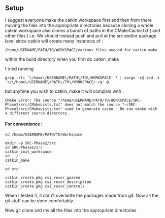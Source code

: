 ## Setup

I suggest everyone make the catkin workspace first and then from there moving the files into the appropriate directories because cloning a whole catkin workspace also clones a bunch of paths in the CMakeCache.txt ( and other files )
i.e.
We should instead push and pull at the src and/or package level since catkin will create many instances of :
```
/home/USERNAME/PATH/TO/WORKSPACE/various_files_needed_for_catkin_make
```
within the build directory when you first do catkin_make

I tried running 
```
grep -rli '\/home\/USERNAME\/PATH\/TO\/WORKSPACE' * | xargs -i@ sed -i 's/\/home\/USERNAME\/PATH\/TO\/WORKSPACE/~/g' @
```
but anytime you wish to catkin_make it will complain with :
```
CMake Error: The source "/home/USERNAME/PATH/TO/WORKSPACE/SRC-Phase2/src/CMakeLists.txt" does not match the source "~/SRC-Phase2/src/CMakeLists.txt" used to generate cache.  Re-run cmake with a different source directory.
```

#### For convenience :
```
cd /home/USERNAME/PATH/TO/Workspace

mkdir -p SRC-Phase2/src
cd SRC-Phase2/src
catkin_init_workspace
cd ../
catkin_make

cd src
```

```
catkin_create_pkg csi_rover_gazebo
catkin_create_pkg csi_rover_description
catkin_create_pkg csi_rover_controls
```

When I tested it, it didn't overwrite the packages made from git.
Now all the git stuff can be done comfortably.

Now git clone and mv all the files into the appropriate directories
